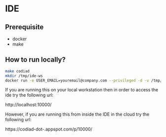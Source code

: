 # IDE

## Prerequisite
- docker
- make

## How to run locally?

``` sh
make codiad
mkdir /tmp/ide-ws
docker run -e USER_EMAIL=youremail@company.com --privileged -d -v /tmp/ide-ws:/usr/share/nginx/www/_ -p 10000:8080 codiad
```

If you are running this on your local workstation then in order to access the ide try the following url:

http://localhost:10000/

However, if you are running this from inside the IDE in the cloud try the following url:

https://codiad-dot-<your-project>.appspot.com/p/10000/
